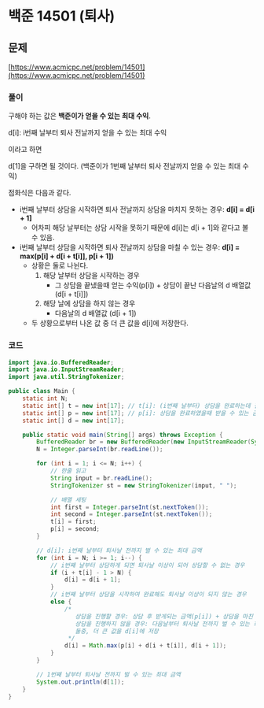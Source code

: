 # 백준 14501 (퇴사)
## 문제
[https://www.acmicpc.net/problem/14501](https://www.acmicpc.net/problem/14501)

### 풀이
구해야 하는 값은 **백준이가 얻을 수 있는 최대 수익**.

d[i]: i번째 날부터 퇴사 전날까지 얻을 수 있는 최대 수익

이라고 하면

d[1]을 구하면 될 것이다. (백준이가 1번째 날부터 퇴사 전날까지 얻을 수 있는 최대 수익)

점화식은 다음과 같다.
 
-  i번째 날부터 상담을 시작하면 퇴사 전날까지 상담을 마치지 못하는 경우: **d[i] = d[i + 1]**
	- 어차피 해당 날부터는 상담 시작을 못하기 때문에 d[i]는 d[i + 1]와 같다고 볼 수 있음.
- i번째 날부터 상담을 시작하면 퇴사 전날까지 상담을 마칠 수 있는 경우: **d[i] = max(p[i] + d[i + t[i]], p[i + 1])**
	- 상황은 둘로 나뉜다.
		1. 해당 날부터 상담을 시작하는 경우
			- 그 상담을 끝냈을때 얻는 수익(p[i]) + 상담이 끝난 다음날의 d 배열값(d[i + t[i]])
		2. 해당 날에 상담을 하지 않는 경우
			- 다음날의 d 배열값 (d[i + 1])
	- 두 상황으로부터 나온 값 중 더 큰 값을 d[i]에 저장한다.

### 코드
```java
import java.io.BufferedReader;
import java.io.InputStreamReader;
import java.util.StringTokenizer;

public class Main {
    static int N;
    static int[] t = new int[17]; // t[i]: (i번째 날부터) 상담을 완료하는데 걸리는 기간
    static int[] p = new int[17]; // p[i]: 상담을 완료하였을때 받을 수 있는 금액 (i번째 날부터 시작하여 상담을 완료하였을 경우)
    static int[] d = new int[17];

    public static void main(String[] args) throws Exception {
        BufferedReader br = new BufferedReader(new InputStreamReader(System.in));
        N = Integer.parseInt(br.readLine());

        for (int i = 1; i <= N; i++) {
            // 한줄 읽고
            String input = br.readLine();
            StringTokenizer st = new StringTokenizer(input, " ");

            // 배열 세팅
            int first = Integer.parseInt(st.nextToken());
            int second = Integer.parseInt(st.nextToken());
            t[i] = first;
            p[i] = second;
        }

        // d[i]: i번째 날부터 퇴사날 전까지 벌 수 있는 최대 금액
        for (int i = N; i >= 1; i--) {
            // i번째 날부터 상담하게 되면 퇴사날 이상이 되어 상담할 수 없는 경우
            if (i + t[i] - 1 > N) {
                d[i] = d[i + 1];
            }
            // i번째 날부터 상담을 시작하여 완료해도 퇴사날 이상이 되지 않는 경우
            else {
                /*
                   상담을 진행할 경우: 상담 후 받게되는 금액(p[i]) + 상담을 마친 다음 날부터 벌 수 있는 최대 금액(d[i + t[i]])
                   상담을 진행하지 않을 경우: 다음날부터 퇴사날 전까지 벌 수 있는 최대 금액(d[i + 1])
                   둘중, 더 큰 값을 d[i]에 저장
                 */
                d[i] = Math.max(p[i] + d[i + t[i]], d[i + 1]);
            }
        }

        // 1번째 날부터 퇴사날 전까지 벌 수 있는 최대 금액
        System.out.println(d[1]);
    }
}

```
 
